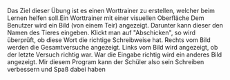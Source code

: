 Das Ziel dieser Übung ist es einen Worttrainer zu erstellen, welcher beim Lernen helfen soll.Ein Worttrainer mit einer visuellen Oberfläche
Dem  Benutzer wird ein Bild (von einem Teir) angezeigt. Darunter kann dieser den Namen des Tieres eingeben.
Klickt man auf "Abschicken", so wird überprüft, ob diese Wort die richtige Schreibweise hat.
Rechts vom Bild werden die Gesamtversuche angezeigt.
Links vom Bild wird angezeigt, ob der letzte Versuch richtig war.
War die Eingabe richtig wird ein anderes Bild angezeigt.
Mir diesem Program kann der Schüler also sein Schreiben verbessern und Spaß dabei haben
